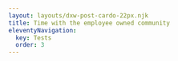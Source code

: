 ```yaml
---
layout: layouts/dxw-post-cardo-22px.njk
title: Time with the employee owned community
eleventyNavigation:
  key: Tests
  order: 3
---
```


